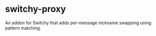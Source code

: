 # switchy-proxy
An addon for Switchy that adds per-message nickname swapping using pattern matching.
